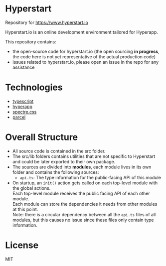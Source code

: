 # Hyperstart

Repository for https://www.hyperstart.io

Hyperstart.io is an online development environment tailored for Hyperapp.

This repository contains:

* the open-source code for hyperstart.io (the open sourcing **in progress**, the code here is not yet representative of the actual production code)
* issues related to hyperstart.io, please open an issue in the repo for any assistance

# Technologies

* [typescript](https://github.com/Microsoft/TypeScript)
* [hyperapp](https://github.com/hyperapp/hyperapp)
* [spectre.css](https://github.com/picturepan2/spectre)
* [parcel](https://github.com/parcel-bundler/parcel)

# Overall Structure

* All source code is contained in the src folder.
* The src/lib folders contains utilities that are not specific to Hyperstart and could be later exported to their own package.
* The sources are divided into **modules**, each module lives in its own folder and contains the following sources:
  * `api.ts`: The type information for the public-facing API of this module
* On startup, an `init()` action gets called on each top-level module with the global actions.  
  Each top-level module receives the public facing API of each other module.  
  Each module can store the dependencies it needs from other modules at this point.  
  Note: there is a circular dependency between all the `api.ts` files of all modules, but this causes no issue since these files only contain type information.

# License

MIT
